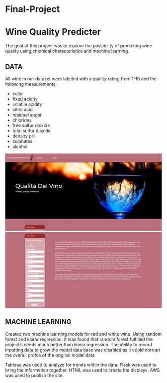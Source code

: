 # Final-Project
# Wine Quality Predicter

The goal of this project was to explore the possibility of predicting wine quality using chemical characteristics and machine learning.

## DATA
All wine in our dataset were labeled with a quality rating from 1-10 and the following measurements:
- color	
- fixed acidity	
- volatile acidity	
- citric acid	
- residual sugar	
- chlorides	
- free sulfur dioxide	
- total sulfur dioxide	
- density	pH	
- sulphates	
- alcohol	

![Landing page large screen](images/1.png)
![Landing page large screen](images/2.png)

## MACHINE LEARNING

Created two machine learning models for red and white wine. Using random forest and linear regression. It was found that random forest fulfilled the project’s needs much better than linear regression. The ability to record inputting data to grow the model data base was disabled as it could corrupt the overall profile of the original model data.

Tableau was used to analyze for trends within the data.
Flask was used to bring the information together. HTML was used to create the displays. 
AWS was used to publish the site.
